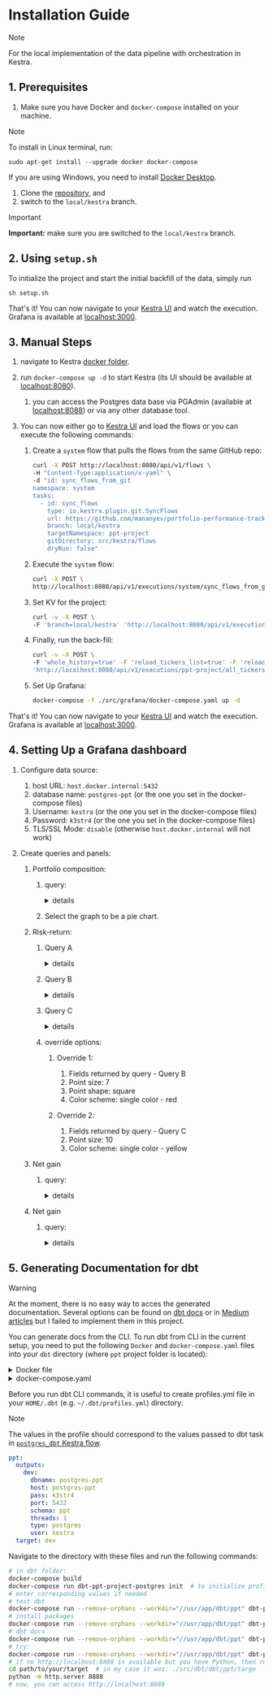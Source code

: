# Installation Guide

> [!NOTE]
> For the local implementation of the data pipeline with orchestration in Kestra.

## 1. Prerequisites

1.  Make sure you have Docker and `docker-compose` installed on your machine.

   > [!NOTE]
   > To install in Linux terminal, run:
   >
   > ```sudo apt-get install --upgrade docker docker-compose```
   > 
   > If you are using Windows, you need to install [Docker Desktop](https://www.docker.com/products/docker-desktop/).

1. Clone the [repository](https://github.com/mananyev/portfolio-performance-tracking/tree/local/kestra), and 
2. switch to the `local/kestra` branch.

> [!IMPORTANT]
> **Important:** make sure you are switched to the `local/kestra` branch.


## 2. Using `setup.sh`

To initialize the project and start the initial backfill of the data, simply run

```sh setup.sh```

That's it! You can now navigate to your [Kestra UI](http://localhost:8080) and watch the execution.
Grafana is available at [localhost:3000](http://localhost:3000).


## 3. Manual Steps

1. navigate to Kestra [docker folder](./src/kestra/docker/).
2. run `docker-compose up -d` to start Kestra (its UI should be available at [localhost:8080](http://localhost:8080)).

   1. you can access the Postgres data base via PGAdmin (available at [localhost:8088](http://localhost:8088)) or via any other database tool.

3. You can now either go to [Kestra UI](http://localhost:8080) and load the flows or you can execute the following commands:
   
   1. Create a `system` flow that pulls the flows from the same GitHub repo:

      ```bash
      curl -X POST http://localhost:8080/api/v1/flows \
      -H "Content-Type:application/x-yaml" \
      -d "id: sync_flows_from_git
      namespace: system
      tasks:
        - id: sync_flows
          type: io.kestra.plugin.git.SyncFlows
          url: https://github.com/mananyev/portfolio-performance-tracking
          branch: local/kestra
          targetNamespace: ppt-project
          gitDirectory: src/kestra/flows
          dryRun: false"
      ```
   
   2. Execute the `system` flow:

      ```bash
      curl -X POST \
      http://localhost:8080/api/v1/executions/system/sync_flows_from_git
      ```
   
   3. Set KV for the project:

      ```bash
      curl -v -X POST \
      -F 'branch=local/kestra' 'http://localhost:8080/api/v1/executions/ppt-project/set_postgres_kv'
      ```

   4. Finally, run the back-fill:

      ```bash
      curl -v -X POST \
      -F 'whole_history=true' -F 'reload_tickers_list=true' -F 'reload_portfolio=true' -F 'initialize=true' \
      'http://localhost:8080/api/v1/executions/ppt-project/all_tickers_names'
      ```
   
   5. Set Up Grafana:

      ```bash
      docker-compose -f ./src/grafana/docker-compose.yaml up -d
      ```

That's it! You can now navigate to your [Kestra UI](http://localhost:8080) and watch the execution.
Grafana is available at [localhost:3000](http://localhost:3000).


## 4. Setting Up a Grafana dashboard

1. Configure data source:
   
   1. host URL: `host.docker.internal:5432`
   2. database name: `postgres-ppt` (or the one you set in the docker-compose files)
   3. Username: `kestra` (or the one you set in the docker-compose files)
   4. Password: `k3str4` (or the one you set in the docker-compose files)
   5. TLS/SSL Mode: `disable` (otherwise `host.docker.internal` will not work)

2. Create queries and panels:
   
   1. Portfolio composition:
      
      1. query:
         
         <details>
         <summary>details</summary>

         ```sql
         select ticker, position
         from ppt.stg_portfolio_returns
         where date = (select max(date) from ppt.stg_portfolio_returns);
         ```
         </details>

      2. Select the graph to be a pie chart.
   
   2. Risk-return:
      
      1. Query A
         
         <details>
         <summary>details</summary>

         ```sql
         select
            ticker
            , 100 * mean as "mean return, %"
            , std as "standard deviation"
         from ppt.fct_tickers_stats;
         ```
         </details>

      2. Query B
         
         <details>
         <summary>details</summary>

         ```sql
         select
            'portfolio' as ticker
            , 100 * mean as "mean return, %"
            , std as "standard deviation"
         from ppt.fct_portfolio_stats;
         ```
         </details>

      3. Query C
         
         <details>
         <summary>details</summary>

         ```sql
         select
            ticker
            , 100 * mean as "mean return, %"
            , std as "standard deviation"
         from ppt.fct_components_stats;
         ```
         </details>

      4. override options:
      
         1. Override 1:
            
            1. Fields returned by query - Query B
            2. Point size: 7
            3. Point shape: square
            4. Color scheme: single color - red
         
         2. Override 2:
            
            1. Fields returned by query - Query C
            2. Point size: 10
            3. Color scheme: single color - yellow

   3. Net gain

      1. query: 

         <details>
         <summary>details</summary>

         ```sql
         select
            date
            , net_value
         from ppt.fct_portfolio_dynamics;
         ```
         </details>

   4. Net gain

      1. query: 

         <details>
         <summary>details</summary>

         ```sql
         select
            date
            , cumulative_return * 100
         from ppt.fct_portfolio_dynamics;
         ```
         </details>


## 5. Generating Documentation for dbt

> [!WARNING]
>  At the moment, there is no easy way to acces the generated documentation. Several options can be found on [dbt docs](https://docs.getdbt.com/docs/build/documentation) or in [Medium articles](https://medium.com/dbt-local-taiwan/host-dbt-documentation-site-with-github-pages-in-5-minutes-7b80e8b62feb) but I failed to implement them in this project.

You can generate docs from the CLI.
To run dbt from CLI in the current setup, you need to put the following `Docker` and `docker-compose.yaml` files into your `dbt` directory (where `ppt` project folder is located):

<details>
<summary>Docker file</summary>

```
ARG build_for=linux/amd64
FROM --platform=$build_for python:3.12.2-slim-bullseye as base

ARG dbt_core_ref=dbt-core@v1.7.10
ARG dbt_postgres_ref=dbt-core@v1.7.10

RUN apt-get update \
  && apt-get dist-upgrade -y \
  && apt-get install -y --no-install-recommends \
    git \
    ssh-client \
    software-properties-common \
    make \
    build-essential \
    ca-certificates \
    libpq-dev \
  && apt-get clean \
  && rm -rf \
    /var/lib/apt/lists/* \
    /tmp/* \
    /var/tmp/*

ENV PYTHONIOENCODING=utf-8
ENV LANG=C.UTF-8

RUN python -m pip install --upgrade pip setuptools wheel pytz --no-cache-dir

WORKDIR /usr/app/dbt/
VOLUME /usr/app
ENTRYPOINT ["dbt"]

FROM base as dbt-core
RUN python -m pip install --no-cache-dir "git+https://github.com/dbt-labs/${dbt_core_ref}#egg=dbt-core&subdirectory=core"

FROM base as dbt-postgres
RUN python -m pip install --no-cache-dir "git+https://github.com/dbt-labs/${dbt_postgres_ref}#egg=dbt-postgres&subdirectory=plugins/postgres"
```
</details>

<details>
<summary>docker-compose.yaml</summary>

```
services:
  dbt-ppt-project-postgres:
    build:
      context: .
      target: dbt-postgres
    image: dbt/postgres
    volumes:
      - .:/usr/app
      - ~/.dbt/:/root/.dbt/
    network_mode: ppt_project_net
```
</details>

Before you run dbt CLI commands, it is useful to create profiles.yml file in your `HOME/.dbt` (e.g. `~/.dbt/profiles.yml`) directory:

> [!NOTE]
> The values in the profile should correspond to the values passed to dbt task in [`postgres_dbt` Kestra flow](./src/kestra/flows/ppt-project.postgres_dbt.yml).

```YAML
ppt:
  outputs:
    dev:
      dbname: postgres-ppt
      host: postgres-ppt
      pass: k3str4
      port: 5432
      schema: ppt
      threads: 1
      type: postgres
      user: kestra
  target: dev
```

Navigate to the directory with these files and run the following commands:

```bash
# in dbt folder:
docker-compose build
docker-compose run dbt-ppt-project-postgres init  # to initialize profiles if you have not created `profiles.yml` in ~/.dbt/
# enter corresponding values if needed
# test dbt
docker-compose run --remove-orphans --workdir="//usr/app/dbt/ppt" dbt-ppt-project-postgres debug
# install packages
docker-compose run --remove-orphans --workdir="//usr/app/dbt/ppt" dbt-ppt-project-postgres deps
# dbt docs
docker-compose run --remove-orphans --workdir="//usr/app/dbt/ppt" dbt-ppt-project-postgres docs generate
# try:
docker-compose run --remove-orphans --workdir="//usr/app/dbt/ppt" dbt-ppt-project-postgres docs serve --port 8888
# if no http://localhost:8888 is available but you have Python, then run
cd path/to/your/target  # in my case it was: ./src/dbt/dbt/ppt/targe
python -m http.server 8888
# now, you can access http://localhost:8888
```
